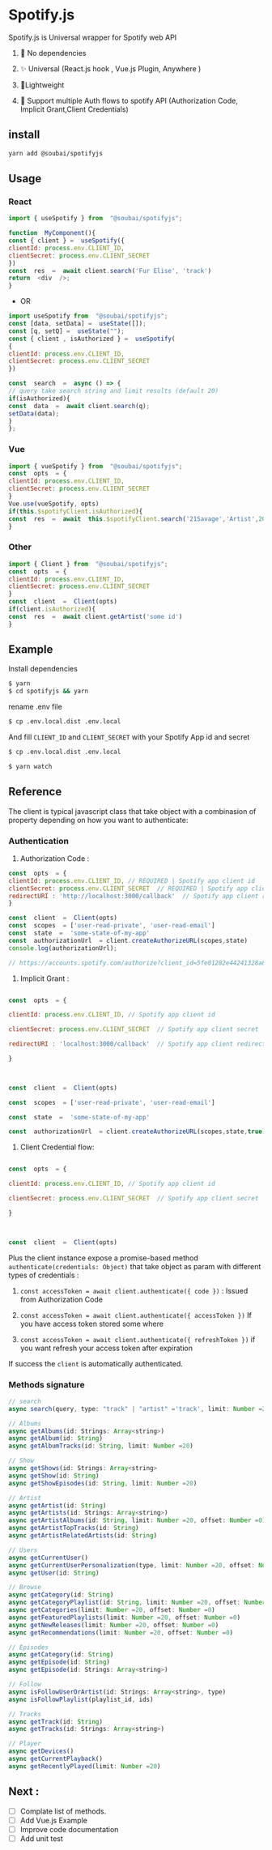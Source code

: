 
# Spotify.js

  Spotify.js is Universal wrapper for Spotify web API

1. 🧰 No dependencies

1. ✨ Universal (React.js hook , Vue.js Plugin, Anywhere )

1. 🍐Lightweight

1. 🔐 Support multiple Auth flows to spotify API (Authorization Code, Implicit Grant,Client Credentials)

 
## install

```sh
yarn add @soubai/spotifyjs
```

## Usage

### React

```js
import { useSpotify } from  "@soubai/spotifyjs";

function  MyComponent(){
const { client } =  useSpotify({
clientId: process.env.CLIENT_ID,
clientSecret: process.env.CLIENT_SECRET
})
const  res  =  await client.search('Fur Elise', 'track')
return  <div  />;
}
```
- OR

```js
import useSpotify from  "@soubai/spotifyjs";
const [data, setData] =  useState([]);
const [q, setQ] =  useState("");
const { client , isAuthorized } =  useSpotify(
{
clientId: process.env.CLIENT_ID,
clientSecret: process.env.CLIENT_SECRET
})

const  search  =  async () => {
// query take search string and limit results (default 20)
if(isAuthorized){
const  data  =  await client.search(q);
setData(data);
}
};

```

  

### Vue
```js
import { vueSpotify } from  "@soubai/spotifyjs";
const  opts  = {
clientId: process.env.CLIENT_ID,
clientSecret: process.env.CLIENT_SECRET
}
Vue.use(vueSpotify, opts)
if(this.$spotifyClient.isAuthorized){
const  res  =  await  this.$spotifyClient.search('21Savage','Artist',20)
}
```

### Other
```js
import { Client } from  "@soubai/spotifyjs";
const  opts  = {
clientId: process.env.CLIENT_ID,
clientSecret: process.env.CLIENT_SECRET
}
const  client  =  Client(opts)
if(client.isAuthorized){
const  res  =  await client.getArtist('some id')
}
```
## Example

Install dependencies

```sh
$ yarn
$ cd spotifyjs && yarn
```
rename .env file

```sh
$ cp .env.local.dist .env.local
```
And fill `CLIENT_ID` and `CLIENT_SECRET` with your Spotify App id and secret

```sh
$ cp .env.local.dist .env.local
```
```sh
$ yarn watch
```

## Reference
The client is typical javascript class that take object with a combinasion of property depending on how you want to authenticate:


### Authentication

1. Authorization Code :
```js
const  opts  = {
clientId: process.env.CLIENT_ID, // REQUIRED | Spotify app client id
clientSecret: process.env.CLIENT_SECRET  // REQUIRED | Spotify app client secret
redirectURI : 'http://localhost:3000/callback'  // Spotify app client redirect URI
}

const  client  =  Client(opts)
const  scopes  = ['user-read-private', 'user-read-email']
const  state  =  'some-state-of-my-app'
const  authorizationUrl  = client.createAuthorizeURL(scopes,state)
console.log(authorizationUrl);

// https://accounts.spotify.com/authorize?client_id=5fe01282e44241328a84e7c5cc169165&response_type=code&redirect_uri=https://example.com/callback&scope=user-read-private%20user-read-email&state=some-state-of-my-app
```

1. Implicit Grant :

  

```js

const  opts  = {

clientId: process.env.CLIENT_ID, // Spotify app client id

clientSecret: process.env.CLIENT_SECRET  // Spotify app client secret

redirectURI : 'localhost:3000/callback'  // Spotify app client redirect URI

}

  

const  client  =  Client(opts)

const  scopes  = ['user-read-private', 'user-read-email']

const  state  =  'some-state-of-my-app'

const  authorizationUrl  = client.createAuthorizeURL(scopes,state,true) // set the 3th param to true (isImplicit)


```

  

1. Client Credential flow:

  

```js

const  opts  = {

clientId: process.env.CLIENT_ID, // Spotify app client id

clientSecret: process.env.CLIENT_SECRET  // Spotify app client secret

}

  

const  client  =  Client(opts)

```

  

Plus the client instance expose a promise-based method `authenticate(credentials: Object)` that take object as param with different types of credentials :

  

1. `const accessToken = await client.authenticate({ code })` : Issued from Authorization Code

1. `const accessToken = await client.authenticate({ accessToken })` If you have access token stored some where

1. `const accessToken = await client.authenticate({ refreshToken })` if you want refresh your access token after expiration

  

If success the `client` is automatically authenticated.

  
  

### Methods signature

  

```js
// search
async search(query, type: "track" | "artist" ='track', limit: Number =20, offset: Number =0)

// Albums
async getAlbums(id: Strings: Array<string>)
async getAlbum(id: String)
async getAlbumTracks(id: String, limit: Number =20)

// Show
async getShows(id: Strings: Array<string>
async getShow(id: String)
async getShowEpisodes(id: String, limit: Number =20)

// Artist
async getArtist(id: String)
async getArtists(id: Strings: Array<string>)
async getArtistAlbums(id: String, limit: Number =20, offset: Number =0)
async getArtistTopTracks(id: String)
async getArtistRelatedArtists(id: String)

// Users
async getCurrentUser()
async getCurrentUserPersonalization(type, limit: Number =20, offset: Number =0)
async getUser(id: String)

// Browse
async getCategory(id: String)
async getCategoryPlaylist(id: String, limit: Number =20, offset: Number =0)
async getCategories(limit: Number =20, offset: Number =0)
async getFeaturedPlaylists(limit: Number =20, offset: Number =0)
async getNewReleases(limit: Number =20, offset: Number =0)
async getRecommendations(limit: Number =20, offset: Number =0)

// Episodes
async getCategory(id: String)
async getEpisode(id: String)
async getEpisode(id: Strings: Array<string>)

// Follow
async isFollowUserOrArtist(id: Strings: Array<string>, type)
async isFollowPlaylist(playlist_id, ids)

// Tracks
async getTrack(id: String)
async getTracks(id: Strings: Array<string>)

// Player
async getDevices()
async getCurrentPlayback()
async getRecentlyPlayed(limit: Number =20)

```
## Next :
- [ ] Complate list of methods.
- [ ] Add Vue.js Example
- [ ] Improve code documentation
- [ ] Add unit test